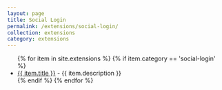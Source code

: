 ```yaml
---
layout: page
title: Social Login
permalink: /extensions/social-login/
collection: extensions
category: extensions
---
```


<ul>
{% for item in site.extensions %}
    {% if item.category == 'social-login' %}
      <li><a href="{{ item.url }}">{{ item.title }}</a>
        - {{ item.description }}
      </li>
  {% endif %}
{% endfor %}
</ul>